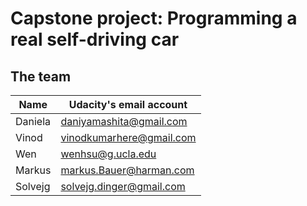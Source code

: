 # Capstone project: Programming a real self-driving car


## The team

| Name |Udacity's email account|
|------|-----------------------|
| Daniela  |daniyamashita@gmail.com|
| Vinod  |vinodkumarhere@gmail.com|
| Wen |wenhsu@g.ucla.edu|
| Markus |markus.Bauer@harman.com|
| Solvejg |solvejg.dinger@gmail.com|
